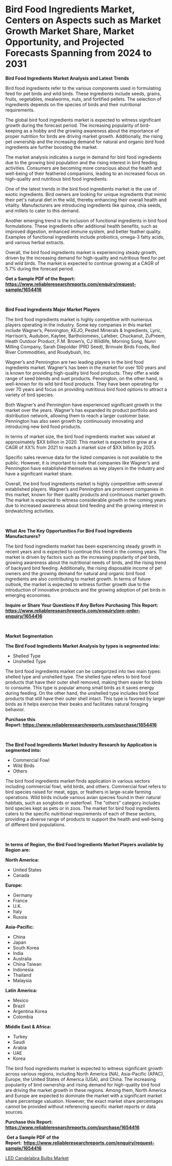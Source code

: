 <p><h1>Bird Food Ingredients Market, Centers on Aspects such as Market Growth Market Share, Market Opportunity, and Projected Forecasts Spanning from 2024 to 2031</h1></p><p><strong>Bird Food Ingredients Market Analysis and Latest Trends</strong></p>
<p><p>Bird food ingredients refer to the various components used in formulating feed for pet birds and wild birds. These ingredients include seeds, grains, fruits, vegetables, mealworms, nuts, and fortified pellets. The selection of ingredients depends on the species of birds and their nutritional requirements.</p><p>The global bird food ingredients market is expected to witness significant growth during the forecast period. The increasing popularity of bird-keeping as a hobby and the growing awareness about the importance of proper nutrition for birds are driving market growth. Additionally, the rising pet ownership and the increasing demand for natural and organic bird food ingredients are further boosting the market.</p><p>The market analysis indicates a surge in demand for bird food ingredients due to the growing bird population and the rising interest in bird feeding activities. Consumers are becoming more conscious about the health and well-being of their feathered companions, leading to an increased focus on high-quality and nutritious bird food ingredients.</p><p>One of the latest trends in the bird food ingredients market is the use of exotic ingredients. Bird owners are looking for unique ingredients that mimic their pet's natural diet in the wild, thereby enhancing their overall health and vitality. Manufacturers are introducing ingredients like quinoa, chia seeds, and millets to cater to this demand.</p><p>Another emerging trend is the inclusion of functional ingredients in bird food formulations. These ingredients offer additional health benefits, such as improved digestion, enhanced immune system, and better feather quality. Examples of functional ingredients include probiotics, omega-3 fatty acids, and various herbal extracts.</p><p>Overall, the bird food ingredients market is experiencing steady growth, driven by the increasing demand for high-quality and nutritious feed for pet and wild birds. The market is expected to continue growing at a CAGR of 5.7% during the forecast period.</p></p>
<p><strong>Get a Sample PDF of the Report:&nbsp; <a href="https://www.reliableresearchreports.com/enquiry/request-sample/1654416">https://www.reliableresearchreports.com/enquiry/request-sample/1654416</a></strong></p>
<p>&nbsp;</p>
<p><strong>Bird Food Ingredients Major Market Players</strong></p>
<p><p>The bird food ingredients market is highly competitive with numerous players operating in the industry. Some key companies in this market include Wagner’s, Pennington, KEJO, Pestell Minerals & Ingredients, Lyric, Harrison’s, Audubon, Kaytee, Bartholomews, Lafeber, Chuckanut, ZuPreem, Heath Outdoor Product, F.M. Brown’s, CJ Wildlife, Morning Song, Nunn Milling Company, Sarah Diepolder (PRD Seed), Brinvale Birds Foods, Red River Commodities, and Roudybush, Inc.</p><p>Wagner’s and Pennington are two leading players in the bird food ingredients market. Wagner’s has been in the market for over 100 years and is known for providing high-quality bird food products. They offer a wide range of seed blends and suet products. Pennington, on the other hand, is well-known for its wild bird food products. They have been operating for over 70 years and focus on providing nutritious bird food options to attract a variety of bird species.</p><p>Both Wagner’s and Pennington have experienced significant growth in the market over the years. Wagner’s has expanded its product portfolio and distribution network, allowing them to reach a larger customer base. Pennington has also seen growth by continuously innovating and introducing new bird food products.</p><p>In terms of market size, the bird food ingredients market was valued at approximately $XX billion in 2020. This market is expected to grow at a CAGR of XX% from 2021 to reach a market size of $XX billion by 2025.</p><p>Specific sales revenue data for the listed companies is not available to the public. However, it is important to note that companies like Wagner’s and Pennington have established themselves as key players in the industry and have a significant market share.</p><p>Overall, the bird food ingredients market is highly competitive with several established players. Wagner’s and Pennington are prominent companies in this market, known for their quality products and continuous market growth. The market is expected to witness considerable growth in the coming years due to increased awareness about bird feeding and the growing interest in birdwatching activities.</p></p>
<p>&nbsp;</p>
<p><strong>What Are The Key Opportunities For Bird Food Ingredients Manufacturers?</strong></p>
<p><p>The bird food ingredients market has been experiencing steady growth in recent years and is expected to continue this trend in the coming years. The market is driven by factors such as the increasing popularity of pet birds, growing awareness about the nutritional needs of birds, and the rising trend of backyard bird feeding. Additionally, the rising disposable income of pet owners and the growing demand for natural and organic bird food ingredients are also contributing to market growth. In terms of future outlook, the market is expected to witness further growth due to the introduction of innovative products and the growing adoption of pet birds in emerging economies.</p></p>
<p><strong>Inquire or Share Your Questions If Any Before Purchasing This Report: <a href="https://www.reliableresearchreports.com/enquiry/pre-order-enquiry/1654416">https://www.reliableresearchreports.com/enquiry/pre-order-enquiry/1654416</a></strong></p>
<p>&nbsp;</p>
<p><strong>Market Segmentation</strong></p>
<p><strong>The Bird Food Ingredients Market Analysis by types is segmented into:</strong></p>
<p><ul><li>Shelled Type</li><li>Unshelled Type</li></ul></p>
<p><p>The bird food ingredients market can be categorized into two main types: shelled type and unshelled type. The shelled type refers to bird food products that have their outer shell removed, making them easier for birds to consume. This type is popular among small birds as it saves energy during feeding. On the other hand, the unshelled type includes bird food products that still have their outer shell intact. This type is favored by larger birds as it helps exercise their beaks and facilitates natural foraging behavior.</p></p>
<p><strong>Purchase this Report:&nbsp;<a href="https://www.reliableresearchreports.com/purchase/1654416">https://www.reliableresearchreports.com/purchase/1654416</a></strong></p>
<p>&nbsp;</p>
<p><strong>The Bird Food Ingredients Market Industry Research by Application is segmented into:</strong></p>
<p><ul><li>Commercial Fowl</li><li>Wild Birds</li><li>Others</li></ul></p>
<p><p>The bird food ingredients market finds application in various sectors including commercial fowl, wild birds, and others. Commercial fowl refers to bird species raised for meat, eggs, or feathers in large-scale farming operations. Wild birds include various avian species found in their natural habitats, such as songbirds or waterfowl. The "others" category includes bird species kept as pets or in zoos. The market for bird food ingredients caters to the specific nutritional requirements of each of these sectors, providing a diverse range of products to support the health and well-being of different bird populations.</p></p>
<p>&nbsp;</p>
<p><strong>In terms of Region, the Bird Food Ingredients Market Players available by Region are:</strong></p>
<p>
    <p> <strong> North America: </strong>
        <ul>
            <li>United States</li>
            <li>Canada</li>
        </ul>
        </p> 
    <p> <strong> Europe: </strong>
        <ul>
            <li>Germany</li>
            <li>France</li>
            <li>U.K.</li>
            <li>Italy</li>
            <li>Russia</li>
        </ul>
        </p> 
    <p> <strong> Asia-Pacific: </strong>
        <ul>
            <li>China</li>
            <li>Japan</li>
            <li>South Korea</li>
            <li>India</li>
            <li>Australia</li>
            <li>China Taiwan</li>
            <li>Indonesia</li>
            <li>Thailand</li>
            <li>Malaysia</li>
        </ul>
        </p> 
    <p> <strong> Latin America: </strong>
        <ul>
            <li>Mexico</li>
            <li>Brazil</li>
            <li>Argentina Korea</li>
            <li>Colombia</li>
        </ul>
        </p> 
    <p> <strong> Middle East & Africa: </strong>
        <ul>
            <li>Turkey</li>
            <li>Saudi</li>
            <li>Arabia</li>
            <li>UAE</li>
            <li>Korea</li>
        </ul>
    </p>
    </p>
<p><p>The bird food ingredients market is expected to witness significant growth across various regions, including North America (NA), Asia-Pacific (APAC), Europe, the United States of America (USA), and China. The increasing popularity of bird ownership and rising demand for high-quality bird food are driving the market growth in these regions. Among them, North America and Europe are expected to dominate the market with a significant market share percentage valuation. However, the exact market share percentages cannot be provided without referencing specific market reports or data sources.</p></p>
<p><strong>Purchase this Report: <a href="https://www.reliableresearchreports.com/purchase/1654416">https://www.reliableresearchreports.com/purchase/1654416</a></strong></p>
<p>&nbsp;<strong>Get a Sample PDF of the Report:&nbsp;&nbsp;<a href="https://www.reliableresearchreports.com/enquiry/request-sample/1654416">https://www.reliableresearchreports.com/enquiry/request-sample/1654416</a></strong></p>
<p><strong></strong></p>
<p><p><a href="https://github.com/CliffMedina6/Market-Research-Report-List-2/blob/main/led-candelabra-bulbs-market.md">LED Candelabra Bulbs Market</a></p></p>